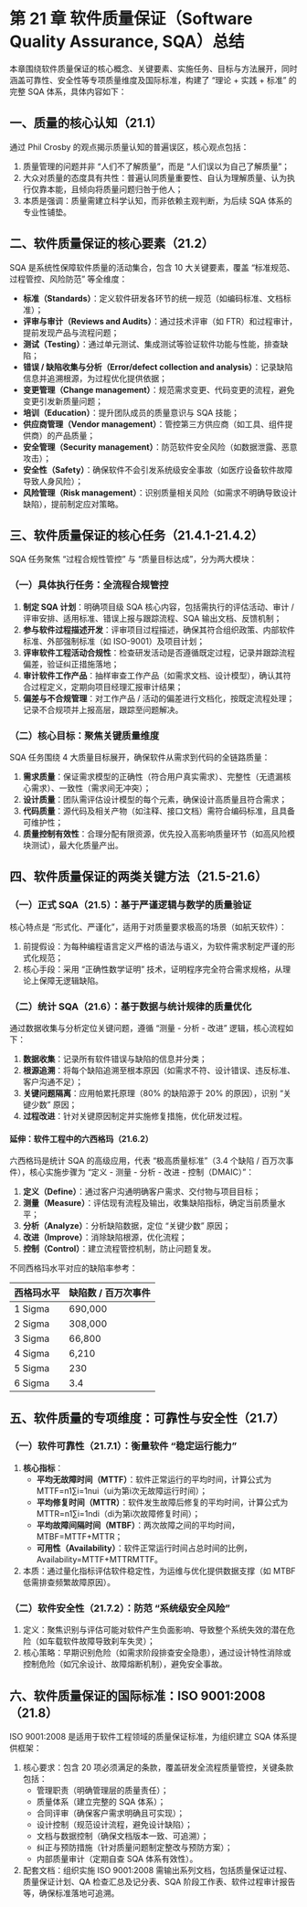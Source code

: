 # 第 21 章 软件质量保证（Software Quality Assurance, SQA）总结

本章围绕软件质量保证的核心概念、关键要素、实施任务、目标与方法展开，同时涵盖可靠性、安全性等专项质量维度及国际标准，构建了 “理论 + 实践 + 标准” 的完整 SQA 体系，具体内容如下：

## 一、质量的核心认知（21.1）

通过 Phil Crosby 的观点揭示质量认知的普遍误区，核心观点包括：

  

1. 质量管理的问题并非 “人们不了解质量”，而是 “人们误以为自己了解质量”；
2. 大众对质量的态度具有共性：普遍认同质量重要性、自认为理解质量、认为执行仅靠本能，且倾向将质量问题归咎于他人；
3. 本质是强调：质量需建立科学认知，而非依赖主观判断，为后续 SQA 体系的专业性铺垫。

## 二、软件质量保证的核心要素（21.2）

SQA 是系统性保障软件质量的活动集合，包含 10 大关键要素，覆盖 “标准规范、过程管控、风险防范” 等全维度：

  

- **标准（Standards）**：定义软件研发各环节的统一规范（如编码标准、文档标准）；
- **评审与审计（Reviews and Audits）**：通过技术评审（如 FTR）和过程审计，提前发现产品与流程问题；
- **测试（Testing）**：通过单元测试、集成测试等验证软件功能与性能，排查缺陷；
- **错误 / 缺陷收集与分析（Error/defect collection and analysis）**：记录缺陷信息并追溯根源，为过程优化提供依据；
- **变更管理（Change management）**：规范需求变更、代码变更的流程，避免变更引发新质量问题；
- **培训（Education）**：提升团队成员的质量意识与 SQA 技能；
- **供应商管理（Vendor management）**：管控第三方供应商（如工具、组件提供商）的产品质量；
- **安全管理（Security management）**：防范软件安全风险（如数据泄露、恶意攻击）；
- **安全性（Safety）**：确保软件不会引发系统级安全事故（如医疗设备软件故障导致人身风险）；
- **风险管理（Risk management）**：识别质量相关风险（如需求不明确导致设计缺陷），提前制定应对策略。

## 三、软件质量保证的核心任务（21.4.1-21.4.2）

SQA 任务聚焦 “过程合规性管控” 与 “质量目标达成”，分为两大模块：

### （一）具体执行任务：全流程合规管控

1. **制定 SQA 计划**：明确项目级 SQA 核心内容，包括需执行的评估活动、审计 / 评审安排、适用标准、错误上报与跟踪流程、SQA 输出文档、反馈机制；
2. **参与软件过程描述开发**：评审项目过程描述，确保其符合组织政策、内部软件标准、外部强制标准（如 ISO-9001）及项目计划；
3. **评审软件工程活动合规性**：检查研发活动是否遵循既定过程，记录并跟踪流程偏差，验证纠正措施落地；
4. **审计软件工作产品**：抽样审查工作产品（如需求文档、设计模型），确认其符合过程定义，定期向项目经理汇报审计结果；
5. **偏差与不合规管理**：对工作产品 / 活动的偏差进行文档化，按既定流程处理；记录不合规项并上报高层，跟踪至问题解决。

### （二）核心目标：聚焦关键质量维度

SQA 任务围绕 4 大质量目标展开，确保软件从需求到代码的全链路质量：

  

1. **需求质量**：保证需求模型的正确性（符合用户真实需求）、完整性（无遗漏核心需求）、一致性（需求间无冲突）；
2. **设计质量**：团队需评估设计模型的每个元素，确保设计高质量且符合需求；
3. **代码质量**：源代码及相关产物（如注释、接口文档）需符合编码标准，且具备可维护性；
4. **质量控制有效性**：合理分配有限资源，优先投入高影响质量环节（如高风险模块测试），最大化质量产出。

## 四、软件质量保证的两类关键方法（21.5-21.6）

### （一）正式 SQA（21.5）：基于严谨逻辑与数学的质量验证

核心特点是 “形式化、严谨化”，适用于对质量要求极高的场景（如航天软件）：

  

1. 前提假设：为每种编程语言定义严格的语法与语义，为软件需求制定严谨的形式化规范；
2. 核心手段：采用 “正确性数学证明” 技术，证明程序完全符合需求规格，从理论上保障无逻辑缺陷。

### （二）统计 SQA（21.6）：基于数据与统计规律的质量优化

通过数据收集与分析定位关键问题，遵循 “测量 - 分析 - 改进” 逻辑，核心流程如下：

  

1. **数据收集**：记录所有软件错误与缺陷的信息并分类；
2. **根源追溯**：将每个缺陷追溯至根本原因（如需求不符、设计错误、违反标准、客户沟通不足）；
3. **关键问题隔离**：应用帕累托原理（80% 的缺陷源于 20% 的原因），识别 “关键少数” 原因；
4. **过程改进**：针对关键原因制定并实施修复措施，优化研发过程。

#### 延伸：软件工程中的六西格玛（21.6.2）

六西格玛是统计 SQA 的高级应用，代表 “极高质量标准”（3.4 个缺陷 / 百万次事件），核心实施步骤为 “定义 - 测量 - 分析 - 改进 - 控制（DMAIC）”：

  

1. **定义（Define）**：通过客户沟通明确客户需求、交付物与项目目标；
2. **测量（Measure）**：评估现有流程及输出，收集缺陷指标，确定当前质量水平；
3. **分析（Analyze）**：分析缺陷数据，定位 “关键少数” 原因；
4. **改进（Improve）**：消除缺陷根源，优化流程；
5. **控制（Control）**：建立流程管控机制，防止问题复发。

  

不同西格玛水平对应的缺陷率参考：

  

|西格玛水平|缺陷数 / 百万次事件|
|---|---|
|1 Sigma|690,000|
|2 Sigma|308,000|
|3 Sigma|66,800|
|4 Sigma|6,210|
|5 Sigma|230|
|6 Sigma|3.4|

## 五、软件质量的专项维度：可靠性与安全性（21.7）

### （一）软件可靠性（21.7.1）：衡量软件 “稳定运行能力”

1. **核心指标**：
    - **平均无故障时间（MTTF）**：软件正常运行的平均时间，计算公式为MTTF=n1​∑i=1n​ui​（ui​为第i次无故障运行时间）；
    - **平均修复时间（MTTR）**：软件发生故障后修复的平均时间，计算公式为MTTR=n1​∑i=1n​di​（di​为第i次故障修复时间）；
    - **平均故障间隔时间（MTBF）**：两次故障之间的平均时间，MTBF=MTTF+MTTR；
    - **可用性（Availability）**：软件正常运行时间占总时间的比例，Availability=MTTF+MTTRMTTF​。
2. 本质：通过量化指标评估软件稳定性，为运维与优化提供数据支撑（如 MTBF 低需排查频繁故障原因）。

### （二）软件安全性（21.7.2）：防范 “系统级安全风险”

1. 定义：聚焦识别与评估可能对软件产生负面影响、导致整个系统失效的潜在危险（如车载软件故障导致刹车失灵）；
2. 核心策略：早期识别危险（如需求阶段排查安全隐患），通过设计特性消除或控制危险（如冗余设计、故障熔断机制），避免安全事故。

## 六、软件质量保证的国际标准：ISO 9001:2008（21.8）

ISO 9001:2008 是适用于软件工程领域的质量保证标准，为组织建立 SQA 体系提供框架：

  

1. 核心要求：包含 20 项必须满足的条款，覆盖研发全流程质量管控，关键条款包括：
    - 管理职责（明确管理层的质量责任）；
    - 质量体系（建立完整的 SQA 体系）；
    - 合同评审（确保客户需求明确且可实现）；
    - 设计控制（规范设计流程，避免设计缺陷）；
    - 文档与数据控制（确保文档版本一致、可追溯）；
    - 纠正与预防措施（针对质量问题制定整改与预防方案）；
    - 内部质量审计（定期自查 SQA 体系有效性）。
2. 配套文档：组织实施 ISO 9001:2008 需输出系列文档，包括质量保证过程、质量保证计划、QA 检查汇总及记分表、SQA 阶段工作表、软件过程审计报告等，确保标准落地可追溯。